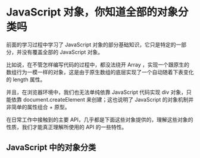 # JavaScript 对象，你知道全部的对象分类吗

前面的学习过程中学习了 JavaScript 对象的部分基础知识，它只是特定的一部分，并没有覆盖全部的 JavaScript 对象。  
  
比如说，在不管怎样编写代码的过程中，都没法绕开 Array ，实现一个跟原生的数组行为一模一样的对象，这是由于原生数组的底层实现了一个自动随着下表变化的 length 属性。  
  
并且，在浏览器环境中，我们也无法单纯依靠 JavaScript 代码实现 div 对象，只能依靠 document.createElement 来创建；这也说明了 JavaScript 的对象机制并非简单的属性组合 + 原型。  
  
在日常工作中接触到的主要 API，几乎都是下面这些对象提供的，理解这些对象的性质，我们才能真正理解所使用的 API 的一些特性。

## JavaScript 中的对象分类